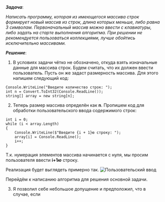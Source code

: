 ***Задача***: 

*Написать программу, которая из имеющегося массива строк формирует новый массив из строк, длина которых меньше, либо равна 3 символам. Первоначальный массив можно ввести с клавиатуры, либо задать на старте выполнения алгоритма. При решении не рекомендуется пользоваться коллекциями, лучше обойтись исключительно массивами.*

***Решение***: 

1. В условиях задачи чётко не обозначено, откуда взять изначальные данные для массива строк.
Будем считать, что их должен ввести пользователь.
Пусть он же задаст размерность массива.
Для этого напишем следующий код:

```
Console.WriteLine("Введите количество строк: ");
int n = Convert.ToInt32(Console.ReadLine());
string[] array = new string[n];
```
2. Теперь размер массива определён как **n**.
Пропишем код для обработки пользовательского ввода содержимого строк:
```
int i = 0;
while (i < array.Length)
{
    Console.WriteLine($"Введите {i + 1}ю строку: ");    
    array[i] = Console.ReadLine(); 
    i++;   
}
```
Т.к. нумерация элементов массива начинается с нуля, мы просим пользователя ввести **i+1*****ю*** строку. 

Реализация будет выглядеть примерно так.
![Пользовательский ввод](p1.jpeg)

Перейдём к написанию алгоритма для решения основной задачи.

3. Я позволил себе небольшое допущение и предположил, что в случае, если 

